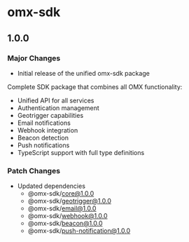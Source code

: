 # omx-sdk

## 1.0.0

### Major Changes

- Initial release of the unified omx-sdk package

Complete SDK package that combines all OMX functionality:
- Unified API for all services
- Authentication management
- Geotrigger capabilities
- Email notifications
- Webhook integration
- Beacon detection
- Push notifications
- TypeScript support with full type definitions

### Patch Changes

- Updated dependencies
  - @omx-sdk/core@1.0.0
  - @omx-sdk/geotrigger@1.0.0
  - @omx-sdk/email@1.0.0
  - @omx-sdk/webhook@1.0.0
  - @omx-sdk/beacon@1.0.0
  - @omx-sdk/push-notification@1.0.0